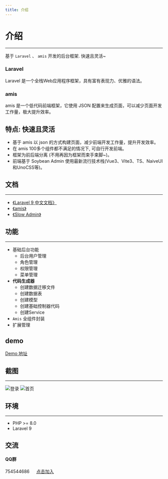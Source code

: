 ```yaml
---
title: 介绍
---
```


# 介绍

***
基于 `Laravel` 、 `amis` 开发的后台框架. 快速且灵活~

### Laravel

Laravel 是一个全栈Web应用程序框架，具有富有表现力、优雅的语法。

### amis

amis 是一个低代码前端框架，它使用 JSON 配置来生成页面，可以减少页面开发工作量，极大提升效率。

## 特点: 快速且灵活
- 基于 amis 以 json 的方式构建页面，减少前端开发工作量，提升开发效率。
- 在 amis 100多个组件都不满足的情况下, 可自行开发前端。
- 框架为前后端分离 (不用再因为框架而束手束脚~)。
- 前端基于 Soybean Admin 使用最新流行技术栈(Vue3、Vite3、TS、NaiveUI和UnoCSS等)。


## 文档

***

- [《Laravel 9 中文文档》](https://learnku.com/docs/laravel/9.x/installation/12200)
- [《amis》](https://aisuda.bce.baidu.com/amis/zh-CN/docs/index)
- [《Slow Admin》](https://slowlyo.gitee.io/slow-admin-doc)

## 功能

***

- 基础后台功能
  - 后台用户管理
  - 角色管理
  - 权限管理
  - 菜单管理
- **代码生成器**
  - 创建数据迁移文件
  - 创建数据表
  - 创建模型
  - 创建基础控制器代码
  - 创建Service
- `Amis` 全组件封装
- 扩展管理

## demo
[Demo 地址](http://admin-demo.slowlyo.top)

## 截图

***
![登录](https://slowlyo.gitee.io/static/images/slow-admin/login-page.png)
![首页](https://slowlyo.gitee.io/static/images/slow-admin/home-page.png)

## 环境

***

- PHP >= 8.0
- Laravel 9

## 交流

#### QQ群

754544686 &emsp;
[点击加入](https://jq.qq.com/?_wv=1027&k=5La4Ir6c)